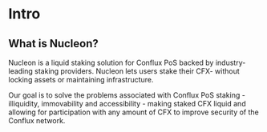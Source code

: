 # Intro

## What is Nucleon?

Nucleon is a liquid staking solution for Conflux PoS backed by industry-leading staking providers. Nucleon lets users stake their CFX- without locking assets or maintaining infrastructure.&#x20;

Our goal is to solve the problems associated with Conflux PoS staking - illiquidity, immovability and accessibility - making staked CFX liquid and allowing for participation with any amount of CFX to improve security of the Conflux network.&#x20;
